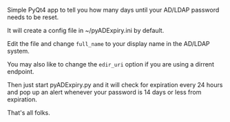 Simple PyQt4 app to tell you how many days until your AD/LDAP password needs to be reset.

It will create a config file in ~/pyADExpiry.ini by default.

Edit the file and change `full_name` to your display name in the AD/LDAP system.

You may also like to change the `edir_uri` option if you are using a dirrent endpoint.

Then just start pyADExpiry.py and it will check for expiration every 24 hours and pop up an alert whenever your password is 14 days or less from expiration.

That's all folks.
